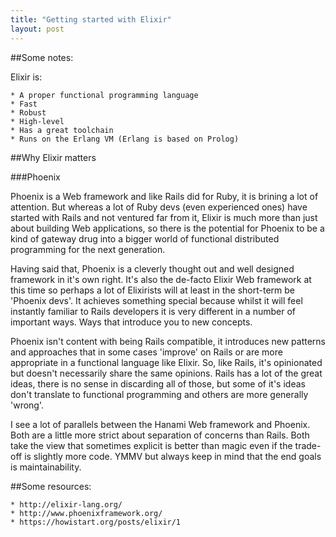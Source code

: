 ```yaml
---
title: "Getting started with Elixir"
layout: post
---
```



##Some notes:

Elixir is:

    * A proper functional programming language
    * Fast
    * Robust
    * High-level
    * Has a great toolchain
    * Runs on the Erlang VM (Erlang is based on Prolog)


##Why Elixir matters




###Phoenix

Phoenix is a Web framework and like Rails did for Ruby, it is brining a
lot of attention. But whereas a lot of Ruby devs (even experienced ones)
have started with Rails and not ventured far from it, Elixir is much more
than just about building Web applications, so there is the potential for
Phoenix to be a kind of gateway drug into a bigger world of functional
distributed programming for the next generation.

Having said that, Phoenix is a cleverly thought out and well designed
framework in it's own right. It's also the de-facto Elixir Web framework
at this time so perhaps a lot of Elixirists will at least in the
short-term be 'Phoenix devs'. It achieves something special because
whilst it will feel instantly familiar to Rails developers it is very
different in a number of important ways. Ways that introduce you to new
concepts.

Phoenix isn't content with being Rails compatible, it introduces new
patterns and approaches that in some cases 'improve' on Rails or are more
appropriate in a functional language like Elixir. So, like Rails, it's
opinionated but doesn't necessarily share the same opinions. Rails has a
lot of the great ideas, there is no sense in discarding all of those,
but some of it's ideas don't translate to functional programming and
others are more generally 'wrong'.

I see a lot of parallels between the Hanami Web framework and Phoenix.
Both are a little more strict about separation of concerns than Rails.
Both take the view that sometimes explicit is better than magic even if
the trade-off is slightly more code. YMMV but always keep in mind that
the end goals is maintainability.


##Some resources:

    * http://elixir-lang.org/
    * http://www.phoenixframework.org/
    * https://howistart.org/posts/elixir/1 
